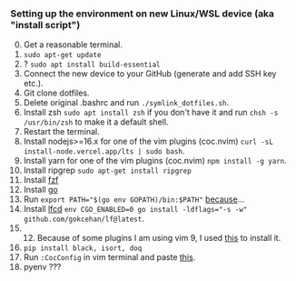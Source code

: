 ### Setting up the environment on new Linux/WSL device (aka "install script")
0. Get a reasonable terminal.
1. `sudo apt-get update`
2. ? `sudo apt install build-essential`
3. Connect the new device to your GitHub (generate and add SSH key etc.).
4. Git clone dotfiles.
5. Delete original .bashrc and run `./symlink_dotfiles.sh`.
6. Install zsh `sudo apt install zsh` if you don't have it and run `chsh -s /usr/bin/zsh` to make it a default shell.
7. Restart the terminal.
8. Install nodejs>=16.x for one of the vim plugins (coc.nvim) `curl -sL install-node.vercel.app/lts | sudo bash`.
9. Install yarn for one of the vim plugins (coc.nvim) `npm install -g yarn`.
10. Install ripgrep `sudo apt-get install ripgrep`
11. Install [fzf](https://www.linode.com/docs/guides/how-to-use-fzf/#command-line-tool)
12. Install [go](https://go.dev/doc/install)
13. Run `export PATH="$(go env GOPATH)/bin:$PATH"` [because](https://askubuntu.com/questions/1467641/installing-the-lf-file-manager-lf-command-not-found-after-installation)...
14. Install [lfcd](https://github.com/gokcehan/lf) `env CGO_ENABLED=0 go install -ldflags="-s -w" github.com/gokcehan/lf@latest`.
18. 12. Because of some plugins I am using vim 9, I used [this](https://itsfoss.com/install-latest-vim-ubuntu/) to install it.
19. `pip install black, isort, doq`
17. Run `:CocConfig` in vim terminal and paste [this](https://github.com/marekzidek/dotfiles/blob/master/PUT_INTO_PROJECT_.vim%5Ccoc-settings.json).
18. pyenv ???
